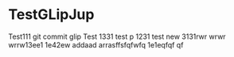 # TestGLipJup
Test111
git commit glip
Test  1331
test p
1231
test new
3131rwr
wrwr
wrrw13ee1
1e42ew
addaad
arrasffsfqfwfq
1e1eqfqf
qf
